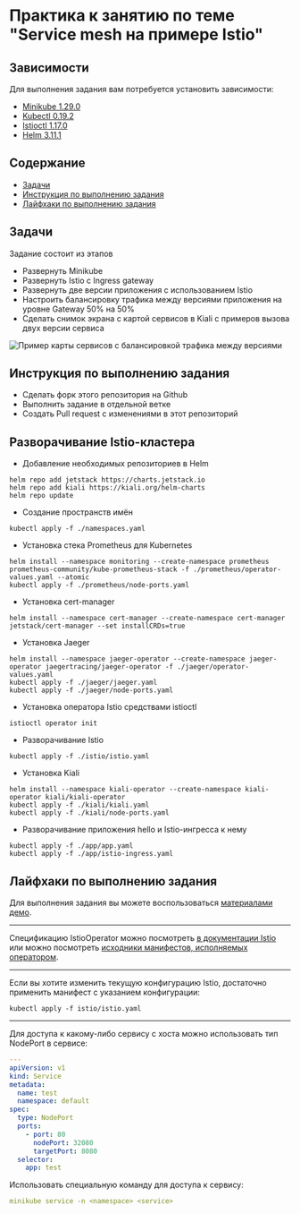 # Практика к занятию по теме "Service mesh на примере Istio"

## Зависимости

Для выполнения задания вам потребуется установить зависимости:

- [Minikube 1.29.0](https://github.com/kubernetes/minikube/releases/tag/v1.20.0)
- [Kubectl 0.19.2](https://github.com/kubernetes/kubectl/releases/tag/v0.19.2)
- [Istioctl 1.17.0](https://github.com/istio/istio/releases/tag/1.17.0)
- [Helm 3.11.1](https://github.com/helm/helm/releases/tag/v3.11.1)

## Содержание

* [Задачи](#Задачи)
* [Инструкция по выполнению задания](#Инструкция-по-выполнению-задания)
* [Лайфхаки по выполнению задания](#Лайфхаки-по-выполнению-задания)

## Задачи

Задание состоит из этапов

- Развернуть Minikube
- Развернуть Istio c Ingress gateway
- Развернуть две версии приложения с использованием Istio
- Настроить балансировку трафика между версиями приложения на уровне Gateway 50% на 50%
- Сделать снимок экрана с картой сервисов в Kiali с примеров вызова двух версии сервиса

![Пример карты сервисов с балансировкой трафика между версиями](kiali-map-example.png)

## Инструкция по выполнению задания

- Сделать форк этого репозитория на Github
- Выполнить задание в отдельной ветке
- Создать Pull request с изменениями в этот репозиторий

## Разворачивание Istio-кластера

- Добавление необходимых репозиториев в Helm
```shell
helm repo add jetstack https://charts.jetstack.io
helm repo add kiali https://kiali.org/helm-charts
helm repo update
```

- Создание пространств имён
```shell
kubectl apply -f ./namespaces.yaml
```

- Установка стека Prometheus для Kubernetes
```shell
helm install --namespace monitoring --create-namespace prometheus prometheus-community/kube-prometheus-stack -f ./prometheus/operator-values.yaml --atomic
kubectl apply -f ./prometheus/node-ports.yaml
```

- Установка cert-manager
```shell
helm install --namespace cert-manager --create-namespace cert-manager jetstack/cert-manager --set installCRDs=true
```

- Установка Jaeger
```shell
helm install --namespace jaeger-operator --create-namespace jaeger-operator jaegertracing/jaeger-operator -f ./jaeger/operator-values.yaml
kubectl apply -f ./jaeger/jaeger.yaml
kubectl apply -f ./jaeger/node-ports.yaml
```

- Установка оператора Istio средствами istioctl
```shell
istioctl operator init
```

- Разворачивание Istio
```shell
kubectl apply -f ./istio/istio.yaml
```

- Установка Kiali
```shell
helm install --namespace kiali-operator --create-namespace kiali-operator kiali/kiali-operator
kubectl apply -f ./kiali/kiali.yaml
kubectl apply -f ./kiali/node-ports.yaml
```

- Разворачивание приложения hello и Istio-ингресса к нему
```shell
kubectl apply -f ./app/app.yaml
kubectl apply -f ./app/istio-ingress.yaml
```

## Лайфхаки по выполнению задания

Для выполнения задания вы можете воспользоваться [материалами демо](https://github.com/izhigalko/otus-demo-istio).

---

Спецификацию IstioOperator можно посмотреть
[в документации Istio](https://istio.io/latest/docs/reference/config/istio.operator.v1alpha1/#IstioOperatorSpec)
или можно посмотреть [исходники манифестов, исполняемых оператором](https://github.com/istio/istio/tree/master/manifests).

---

Если вы хотите изменить текущую конфигурацию Istio,
достаточно применить манифест с указанием конфигурации:

```shell script
kubectl apply -f istio/istio.yaml
```

---

Для доступа к какому-либо сервису с хоста можно использовать тип NodePort в сервисе:

```yaml
---
apiVersion: v1
kind: Service
metadata:
  name: test
  namespace: default
spec:
  type: NodePort
  ports:
    - port: 80
      nodePort: 32080
      targetPort: 8080
  selector:
    app: test
```

Использовать специальную команду для доступа к сервису:

```yaml
minikube service -n <namespace> <service>
```

